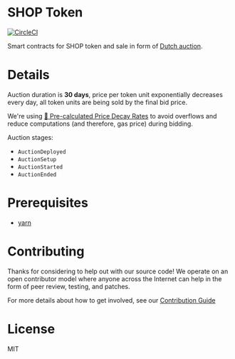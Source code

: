 # SHOP Token

[![CircleCI](https://circleci.com/gh/comrse/shop-token.svg?style=svg&circle-token=8845e1996d8ca21226b9a7b16ba52cfdf9bfff9e)](https://circleci.com/gh/comrse/shop-token)

Smart contracts for SHOP token and sale in form of [Dutch auction](https://en.wikipedia.org/wiki/Dutch_auction).

# Details

Auction duration is **30 days**, price per token unit exponentially decreases every day, all token units are being sold by the final bid price.

We're using [:page_facing_up: Pre-calculated Price Decay Rates](https://docs.google.com/spreadsheets/d/1ZqdmBoNK8sbgroBIxnbt9xCebFIfFZAtflxKLkSrplQ/edit?usp=sharing) to avoid overflows and reduce computations (and therefore, gas price) during bidding.

Auction stages:
* `AuctionDeployed`
* `AuctionSetup`
* `AuctionStarted`
* `AuctionEnded`

# Prerequisites

* [yarn](https://yarnpkg.com)

# Contributing

Thanks for considering to help out with our source code! We operate on an open
contributor model where anyone across the Internet can help in the form of peer
review, testing, and patches.

For more details about how to get involved, see our
[Contribution Guide](https://github.com/comrse/shop-token/blob/master/CONTRIBUTING.md)

# License

MIT
